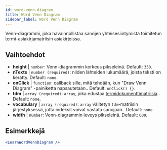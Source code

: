 ```yaml
---
id: word-venn-diagram
title: Word Venn Diagram
sidebar_label: Word Venn Diagram
---
```


Venn-diagrammi, joka havainnollistaa sanojen yhteisesiintymistä toimitetun termi-asiakirjamatriisin asiakirjoissa.

## Vaihtoehdot

* __height__ | `number`: Venn-diagrammin korkeus pikseleinä. Default: `350`.
* __nTexts__ | `number (required)`: niiden lähteiden lukumäärä, joista teksti on kerätty. Default: `none`.
* __onClick__ | `function`: callback sille, mitä tehdään, kun "Draw Venn Diagram" -painiketta napsautetaan.. Default: `onClick() {}`.
* __tdm__ | `array (required)`: `array`, joka edustaa [termidokumenttimatriisia](https://en.wikipedia.org/wiki/Document-term_matrix).. Default: `none`.
* __vocabulary__ | `array (required)`: `array` välitetyn `tdm`-matriisin järjestyksessä, jotta indeksit voivat vastata sanojaan.. Default: `none`.
* __width__ | `number`: Venn-diagrammin leveys pikseleinä. Default: `600`.


## Esimerkkejä

```jsx live
<LearnWordVennDiagram />
```


